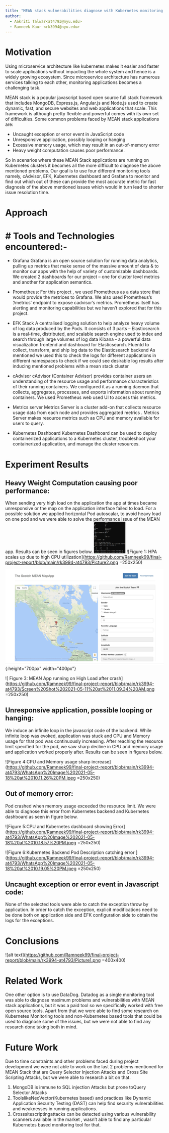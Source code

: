 ```yaml
---
title: "MEAN stack vulnerabilities diagnose with Kubernetes monitoring tools"
author:
  - Aakriti Talwar<at4793@nyu.edu>
  - Ramneek Kaur <rk3994@nyu.edu>
---
```




# Motivation

Using microservice architecture like kubernetes makes it easier and faster to scale applications without impacting the whole system and hence is a widely growing ecosystem. Since microservice architecture has numerous services talking to each other, monitoring applications becomes a challenging task.
 
MEAN stack is a popular javascript based open source full stack framework that includes MongoDB, Express.js, Angular.js and Node.js used  to create dynamic, fast, and secure websites and web applications that scale. This framework is although pretty flexible and powerful comes with its own set of difficulties. Some common problems faced by MEAN stack applications are:
 
* Uncaught exception or error event in JavaScript code
* Unresponsive application, possibly looping or hanging
* Excessive memory usage, which may result in an out-of-memory error
* Heavy weight computation causes poor performance.
 
So in scenarios where these MEAN Stack applications are running on Kubernetes clusters it becomes all the more difficult to diagnose the above mentioned problems. Our goal is to use four different monitoring tools namely, cAdvisor, EFK, Kubernetes dashboard and Grafana to monitor and find out which out of these can provide the most accurate metric for fast diagnosis of the above mentioned issues which would in turn lead to shorter issue resolution time.


#  Approach
# # Tools and Technologies encountered:-
  
* Grafana
Grafana is an open source solution for running data analytics, pulling up metrics that make sense of the massive amount of data & to monitor our apps with the help of variety of customizable dashboards. We created 2 dashboards for our project – one for cluster level metrics and another for application semantics.
 
* Prometheus:
For this project , we used Prometheus as a data store that would provide the metrices to Grafana. We also used Prometheus’s ‘/metrics’ endpoint to expose cadvisor’s metrics. Prometheus itself has alerting and monitoring capabilities but we haven’t explored that for this project.
 
* EFK Stack
A centralised logging solution to help analyze heavy volume of log data produced by the Pods. It consists of 3 parts –
Elasticsearch is a real-time, distributed, and scalable search engine used to index and search through large volumes of log data
Kibana - a powerful data visualization frontend and dashboard for Elasticsearch. 
Fluentd to collect, transform, and ship log data to the Elasticsearch backend
As mentioned we used this to check the logs for different applications in different namespaces to check if we could see desirable log results after inducing mentioned problems with a mean stack cluster

* cAdvisor
cAdvisor (Container Advisor) provides container users an understanding of the resource usage and performance characteristics of their running containers. We configured it as a running daemon that collects, aggregates, processes, and exports information about running containers. We used Prometheus web used UI to access this metrics.
 
* Metrics server
Metrics Server is a cluster add-on that collects resource usage data from each node and provides aggregated metrics . Metrics Server makes resource metrics such as CPU and memory available for users to query.
 
* Kubernetes Dashboard
Kubernetes Dashboard can be used to deploy containerized applications to a Kubernetes cluster, troubleshoot your containerized application, and manage the cluster resources. 
 

# Experiment Results

## Heavy Weight Computation causing poor performance:
When sending very high load on the application the app at times became unresponsive or the map on the application interface failed to load.
For a possible solution we applied horizontal Pod autoscalar, to avoid heavy load on one pod and we were able to solve the performance issue of the MEAN app. Results can be seen in figures below.
<img src="https://github.com/Ramneek99/final-project-report/blob/main/rk3994-at4793/Picture2.png" width="100" height="100">
![Figure 1: HPA scales up due to high CPU utilization](https://github.com/Ramneek99/final-project-report/blob/main/rk3994-at4793/Picture2.png =250x250)

![Figure 2: MEAN App running on High Load before crash](https://github.com/Ramneek99/final-project-report/blob/main/rk3994-at4793/Screen%20Shot%202021-05-11%20at%2011.10.14%20AM.png){:height="700px" width="400px"}

![ Figure 3: MEAN App running on High Load after crash](https://github.com/Ramneek99/final-project-report/blob/main/rk3994-at4793/Screen%20Shot%202021-05-11%20at%2011.09.34%20AM.png =250x250)


## Unresponsive application, possible looping or hanging:
We induce an infinite loop in the javascript code of the backend. While infinite loop was evoked, application was stuck and CPU and Memory usage for that pod was continuously increasing. After reaching the resource limit specified for the pod, we saw sharp decline in CPU and memory usage and application worked properly after. Results can be seen in figures below.

![Figure 4:CPU and Memory usage sharp increase](https://github.com/Ramneek99/final-project-report/blob/main/rk3994-at4793/WhatsApp%20Image%202021-05-18%20at%2010.11.26%20PM.jpeg =250x250)

## Out of memory error:
Pod crashed when memory usage exceeded the resource limit. We were able to diagnose this error from Kubernetes backend and  Kubernetes dashboard as seen in figure below.

![Figure 5:CPU and Kubernetes dashboard showing Error](https://github.com/Ramneek99/final-project-report/blob/main/rk3994-at4793/WhatsApp%20Image%202021-05-18%20at%2010.18.57%20PM.jpeg =250x250)

![Figure 6:Kubernetes Backend Pod Description catching error ](https://github.com/Ramneek99/final-project-report/blob/main/rk3994-at4793/WhatsApp%20Image%202021-05-18%20at%2010.19.05%20PM.jpeg =250x250)

## Uncaught exception or error event in Javascript code:
None of the selected tools were able to catch the exception throw by application. In order to catch the exception, explicit modifications need to be done both on application side and EFK configuration side to obtain the logs for the exceptions.

# Conclusions

![alt text](https://github.com/Ramneek99/final-project-report/blob/main/rk3994-at4793/Picture1.png =400x400)

# Related Work 

One other option is to use DataDog. Datadog as a single monitoring tool was able to diagnose maximum problems and vulnerabilities with MEAN stack applications, but it was a paid tool so we specifically worked with free open source tools.
Apart from that we were able to find some research on Kubernetes Monitoring tools and non-Kubernetes based  tools that could be used to diagnose some of the issues, but we were not able to find any research done taking both in mind.


# Future Work

Due to time constraints and other problems faced during project development we were not able to work on the last 2 problems mentioned for MEAN Stack that are Query Selector Injection Attacks and Cross Site Scripting Attacks, but we were able to research a bit on that.
1. MongoDB is immune to SQL injection Attacks but prone toQuery Selector Attacks
2. ToolslikeNeoVector(Kubernetes based) and  practices like Dynamic Application Security Testing (DAST)  can help find security vulnerabilities and weaknesses in running applications.
3. Crosssitescriptingattacks can be detected using various vulnerability scanners available in the market , wasn’t able to find any particular Kubernetes based monitoring tool for that.


